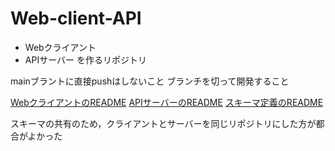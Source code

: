# Web-client-API
- Webクライアント
- APIサーバー
を作るリポジトリ

mainブラントに直接pushはしないこと
ブランチを切って開発すること

[WebクライアントのREADME](./client/README.md)
[APIサーバーのREADME](./server/README.md)
[スキーマ定義のREADME](./schema/README.md)

スキーマの共有のため，クライアントとサーバーを同じリポジトリにした方が都合がよかった